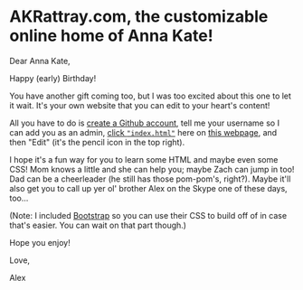 # AKRattray.com, the customizable online home of Anna Kate!

Dear Anna Kate, 

Happy (early) Birthday! 

You have another gift coming too, but I was too excited about this one to let it wait. It's your own website that you can edit to your heart's content! 

All you have to do is [create a Github account](https://github.com/join), tell me your username so I can add you as an admin, [click `"index.html"`](https://github.com/rattrayalex/akrattray.com/edit/gh-pages/index.html) here on [this webpage](https://www.github.com/rattrayalex/akrattray.com), and then "Edit" (it's the pencil icon in the top right). 

I hope it's a fun way for you to learn some HTML and maybe even some CSS! Mom knows a little and she can help you; maybe Zach can jump in too! Dad can be a cheerleader (he still has those pom-pom's, right?). Maybe it'll also get you to call up yer ol' brother Alex on the Skype one of these days, too...

(Note: I included [Bootstrap](http://getbootstrap.com) so you can use their CSS to build off of in case that's easier. You can wait on that part though.)

Hope you enjoy!

Love, 

Alex